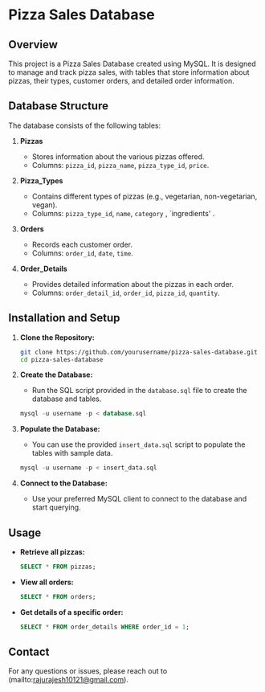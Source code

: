 
# Pizza Sales Database

## Overview

This project is a Pizza Sales Database created using MySQL. It is designed to manage and track pizza sales, with tables that store information about pizzas, their types, customer orders, and detailed order information.

## Database Structure

The database consists of the following tables:

1. **Pizzas**
   - Stores information about the various pizzas offered.
   - Columns: `pizza_id`, `pizza_name`, `pizza_type_id`, `price`.

2. **Pizza_Types**
   - Contains different types of pizzas (e.g., vegetarian, non-vegetarian, vegan).
   - Columns: `pizza_type_id`, `name`, `category` , `ingredients' .

3. **Orders**
   - Records each customer order.
   - Columns: `order_id`, `date`, `time`.

4. **Order_Details**
   - Provides detailed information about the pizzas in each order.
   - Columns: `order_detail_id`, `order_id`, `pizza_id`, `quantity`.

## Installation and Setup

1. **Clone the Repository:**
   ```bash
   git clone https://github.com/yourusername/pizza-sales-database.git
   cd pizza-sales-database
   ```

2. **Create the Database:**
   - Run the SQL script provided in the `database.sql` file to create the database and tables.

   ```sql
   mysql -u username -p < database.sql
   ```

3. **Populate the Database:**
   - You can use the provided `insert_data.sql` script to populate the tables with sample data.

   ```sql
   mysql -u username -p < insert_data.sql
   ```

4. **Connect to the Database:**
   - Use your preferred MySQL client to connect to the database and start querying.

## Usage

- **Retrieve all pizzas:**
  ```sql
  SELECT * FROM pizzas;
  ```

- **View all orders:**
  ```sql
  SELECT * FROM orders;
  ```

- **Get details of a specific order:**
  ```sql
  SELECT * FROM order_details WHERE order_id = 1;
  ```
  
## Contact

For any questions or issues, please reach out to (mailto:rajurajesh10121@gmail.com).
